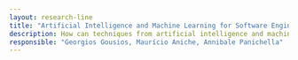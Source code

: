 ```yaml
---
layout: research-line
title: "Artificial Intelligence and Machine Learning for Software Engineering"
description: How can techniques from artificial intelligence and machine learning be used to improve complex software development tasks?
responsible: "Georgios Gousios, Maurício Aniche, Annibale Panichella"
---
```



